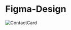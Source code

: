 # Figma-Design

![ContactCard](https://user-images.githubusercontent.com/63209579/113640891-73d4bc00-964a-11eb-87ba-1ff2826bd7ba.png)
